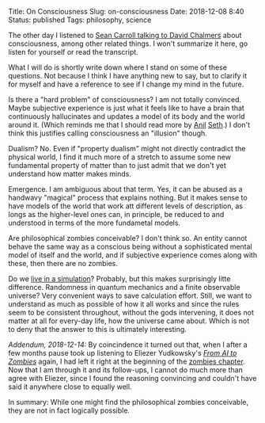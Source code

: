 Title: On Consciousness
Slug: on-consciousness
Date: 2018-12-08 8:40
Status: published
Tags: philosophy, science


The other day I listened to [Sean Carroll talking to David
Chalmers](https://www.preposterousuniverse.com/podcast/2018/12/03/episode-25-david-chalmers-on-consciousness-the-hard-problem-and-living-in-a-simulation/)
about consciousness, among other related things. I won't summarize it here, go
listen for yourself or read the transcript.

What I will do is shortly write down where I stand on some of these questions. Not because I think I have anything new to say, but to clarify it for myself and have a reference to see if I change my mind in the future.

Is there a "hard problem" of consciousness? I am not totally convinced.
Maybe subjective experience is just what it feels like to have a brain that
continuously hallucinates and updates a model of its body and the world around
it. (Which reminds me that I should read more by
[Anil](https://www.ted.com/talks/anil_seth_how_your_brain_hallucinates_your_conscious_reality)
[Seth](https://twitter.com/anilkseth).)
I don't think this justifies calling consciousness an "illusion" though.

Dualism? No. Even if "property dualism" might not directly contradict the
physical world, I find it much more of a stretch to assume some new fundamental
property of matter than to just admit that we don't yet understand how matter
makes minds.

Emergence. I am ambiguous about that term. Yes, it can be abused as a handwavy
"magical" process that explains nothing. But it makes sense to have models of
the world that work att different levels of description, as longs as the
higher-level ones can, in principle, be reduced to and understood in terms of
the more fundametal models.

Are philosophical zombies conceivable? I don't think so. An entity cannot
behave the same way as a conscious being without a sophisticated mental model
of itself and the world, and if subjective experience comes along with these,
then there are no zombies.

Do we [live in a simulation](https://www.simulation-argument.com/)? Probably,
but this makes surprisingly litte difference. Randomness in quantum mechanics
and a finite observable universe? Very convenient ways to save calculation
effort. Still, we want to understand as much as possible of how it all works
and since the rules seem to be consistent throughout, without the gods
intervening, it does not matter at all for every-day life, how the universe
came about. Which is not to deny that the answer to this is ultimately
interesting.

*Addendum, 2018-12-14:* By coincindence it turned out that, when I after a few
months pause took up listening to Eliezer Yudkowsky's [*From AI to
Zombies*](https://wiki.lesswrong.com/wiki/Rationality:_From_AI_to_Zombies)
again, I had left it right at the beginning of the [zombies
chapter](https://www.lesswrong.com/posts/fdEWWr8St59bXLbQr/zombies-zombies).
Now that I am through it and its follow-ups, I cannot do much more than agree
with Eliezer, since I found the reasoning convincing and couldn't have said it
anywhere close to equally well.

In summary: While one might find the philosophical zombies conceivable, they
are not in fact logically possible.


